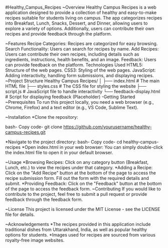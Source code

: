 #Healthy_Campus_Recipes
~Overview
Healthy Campus Recipes is a web application designed to provide a collection of healthy and easy-to-make recipes suitable for students living on campus. The app categorizes recipes into Breakfast, Lunch, Snacks, Dessert, and Dinner, allowing users to explore a variety of options. Additionally, users can contribute their own recipes and provide feedback through the platform.

~Features
Recipe Categories: Recipes are categorized for easy browsing.
Search Functionality: Users can search for recipes by name.
Add Recipes: Users can contribute their own recipes, including details such as ingredients, instructions, health benefits, and an image.
Feedback: Users can provide feedback on the platform.
Technologies Used
HTML5: Structure of the web pages.
CSS3: Styling of the web pages.
JavaScript: Adding interactivity, handling form submissions, and displaying recipes.
~Project Structure
Healthy Campus Recipes/
│
├── index.html             # The main HTML file
├── styles.css             # The CSS file for styling the website
├── script.js              # JavaScript file to handle interactivity
└── feedback-display.html  # Script for displaying feedback (Placeholder)
-Getting Started
~Prerequisites
To run this project locally, you need a web browser (e.g., Chrome, Firefox) and a text editor (e.g., VS Code, Sublime Text).

~Installation
*Clone the repository:

bash-
Copy code-
git clone https://github.com/yourusername/healthy-campus-recipes.git

*Navigate to the project directory:
bash-
Copy code-
cd healthy-campus-recipes
*Open index.html in your web browser:
You can simply double-click the index.html file to open it in your default browser.


~Usage
*Browsing Recipes: Click on any category button (Breakfast, Lunch, etc.) to view the recipes under that category.
*Adding a Recipe: Click on the "Add Recipe" button at the bottom of the page to access the recipe submission form. Fill out the form with the required details and submit.
*Providing Feedback: Click on the "Feedback" button at the bottom of the page to access the feedback form.
~Contributing
If you would like to contribute to the project, feel free to submit a pull request or provide feedback through the feedback form.

~License
This project is licensed under the MIT License - see the LICENSE file for details.

~Acknowledgements
*The recipes provided in this application include traditional dishes from Uttarakhand, India, as well as popular healthy options for students.
*Images used for recipes are sourced from various royalty-free image websites.
